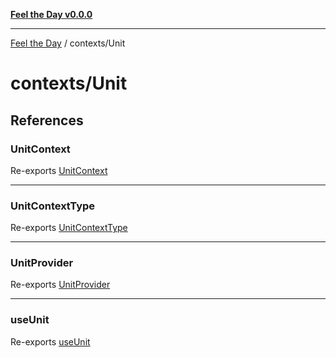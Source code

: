 [**Feel the Day v0.0.0**](../../README.md)

***

[Feel the Day](../../README.md) / contexts/Unit

# contexts/Unit

## References

### UnitContext

Re-exports [UnitContext](UnitContext/variables/UnitContext.md)

***

### UnitContextType

Re-exports [UnitContextType](types/interfaces/UnitContextType.md)

***

### UnitProvider

Re-exports [UnitProvider](UnitProvider/variables/UnitProvider.md)

***

### useUnit

Re-exports [useUnit](useUnit/functions/useUnit.md)
